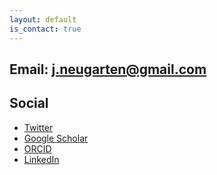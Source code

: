 ```yaml
---
layout: default
is_contact: true
---
```


Email: [j.neugarten@gmail.com](mailto:j.neugarten@gmail.com)
---

## Social

- [Twitter](https://twitter.com/julia_neugarten)
- [Google Scholar](https://scholar.google.com/citations?user=G9nvUmkAAAAJ&hl=nl)
- [ORCID](https://orcid.org/0000-0003-3314-9445)
- [LinkedIn](https://www.linkedin.com/in/julia-neugarten-510830123/)
